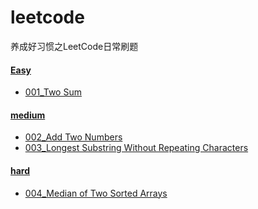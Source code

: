 # leetcode
养成好习惯之LeetCode日常刷题
#### [Easy](problems/src/easy)

- [001_Two Sum](/problems/src/easy/_001/TwoSum.java) 


#### [medium](problems/src/easy)

- [002_Add Two Numbers](/problems/src/medium/_002/AddTwoNumber.java) 
- [003_Longest Substring Without Repeating Characters](/problems/src/medium/_003/LongestSubStr.java) 



#### [hard](problems/src/easy)

- [004_Median of Two Sorted Arrays](/problems/src/hard/_004/MedianOfTwoSortedArrays.java) 
